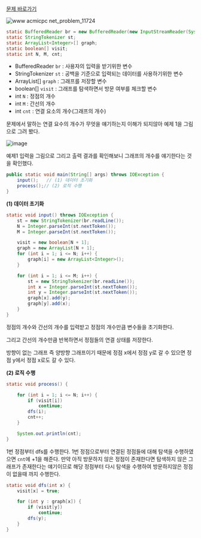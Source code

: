 [문제 바로가기](https://www.acmicpc.net/problem/11724)

![www acmicpc net_problem_11724](https://user-images.githubusercontent.com/78605779/178421388-9c81d799-2740-4b80-b2fc-3514633da642.png)

```java
static BufferedReader br = new BufferedReader(new InputStreamReader(System.in));
static StringTokenizer st;
static ArrayList<Integer>[] graph;
static boolean[] visit;
static int N, M, cnt;
```

- BufferedReader `br` : 사용자의 입력을 받기위한 변수
- StringTokenizer `st` : 공백을 기준으로 입력되는 데이터를 사용하기위한 변수
- ArrayList<Integer>[] `graph` : 그래프를 저장할 변수
- boolean[] `visit` : 그래프를 탐색하면서 방문 여부를 체크할 변수
- int `N` : 정점의 개수
- int `M` : 간선의 개수
- int `cnt` : 연결 요소의 개수(그래프의 개수)

문제에서 말하는 연결 요수의 개수가 무엇을 얘기하는지 이해가 되지않아 예제 1을 그림으로 그려 봤다.

![image](https://user-images.githubusercontent.com/78605779/178423874-1e16106a-5fe5-4b62-a9a3-cadd009570f5.png)

예제1 입력을 그림으로 그리고 출력 결과를 확인해보니 그래프의 개수를 얘기한다는 것을 확인했다.

```java
public static void main(String[] args) throws IOException {
    input();   // (1) 데이터 초기화
    process();// (2) 로직 수행
}
```

**(1) 데이터 초기화**

```java
static void input() throws IOException {
    st = new StringTokenizer(br.readLine());
    N = Integer.parseInt(st.nextToken());
    M = Integer.parseInt(st.nextToken());

    visit = new boolean[N + 1];
    graph = new ArrayList[N + 1];
    for (int i = 1; i <= N; i++) {
        graph[i] = new ArrayList<Integer>();
    }

    for (int i = 1; i <= M; i++) {
        st = new StringTokenizer(br.readLine());
        int x = Integer.parseInt(st.nextToken());
        int y = Integer.parseInt(st.nextToken());
        graph[x].add(y);
        graph[y].add(x);
    }
}
```

정점의 개수와 간선의 개수를 입력받고 정점의 개수만큼 변수들을 초기화한다.

그리고 간선의 개수만큼 반복하면서 정점들의 연결 상태를 저장한다.

방향이 없는 그래프 즉 양방향 그래프이기 때문에 정점 x에서 정점 y로 갈 수 있으면 정점 y에서 정점 x로도 갈 수 있다.

**(2) 로직 수행**

```java
static void process() {

    for (int i = 1; i <= N; i++) {
        if (visit[i])
            continue;
        dfs(i);
        cnt++;
    }

    System.out.println(cnt);
}
```

1번 정점부터 dfs를 수행한다. 1번 정점으로부터 연결된 정점들에 대해 탐색을 수행하였으면 `cnt`에 +1을 해준다. 만약 아직 방문하지 않은 정점이 존재한다면 탐색하지 않은 그래프가 존재한다는 얘기이므로 해당 정점부터 다시 탐색을 수행하여 방문하지않은 정점이 없을때 까지 수행한다.

```java
static void dfs(int x) {
    visit[x] = true;

    for (int y : graph[x]) {
        if (visit[y])
            continue;
        dfs(y);
    }
}
```
